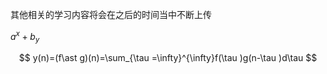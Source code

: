 其他相关的学习内容将会在之后的时间当中不断上传

$a^{x}+b_{y}$

$$ y(n)=(f\ast g)(n)=\sum_{\tau =\infty}^{\infty}f(\tau )g(n-\tau )d\tau $$